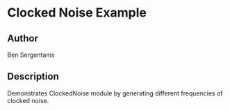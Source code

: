 # Clocked Noise Example

## Author

Ben Sergentanis

## Description

Demonstrates ClockedNoise module by generating different frequencies of clocked noise.